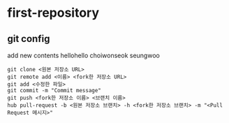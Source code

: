 # first-repository
## git config
add new contents
hellohello choiwonseok
seungwoo  
```
git clone <원본 저장소 URL>
git remote add <이름> <fork한 저장소 URL>
git add <수정한 파일>
git commit -m "Commit message"
git push <fork한 저장소 이름> <브랜치 이름>
hub pull-request -b <원본 저장소 브랜치> -h <fork한 저장소 브랜치> -m "<Pull Request 메시지>"
```  
